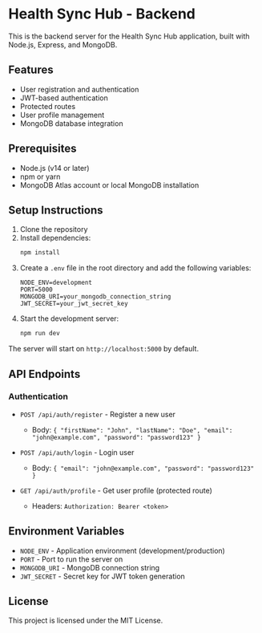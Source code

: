 # Health Sync Hub - Backend

This is the backend server for the Health Sync Hub application, built with Node.js, Express, and MongoDB.

## Features

- User registration and authentication
- JWT-based authentication
- Protected routes
- User profile management
- MongoDB database integration

## Prerequisites

- Node.js (v14 or later)
- npm or yarn
- MongoDB Atlas account or local MongoDB installation

## Setup Instructions

1. Clone the repository
2. Install dependencies:
   ```bash
   npm install
   ```
3. Create a `.env` file in the root directory and add the following variables:
   ```
   NODE_ENV=development
   PORT=5000
   MONGODB_URI=your_mongodb_connection_string
   JWT_SECRET=your_jwt_secret_key
   ```
4. Start the development server:
   ```bash
   npm run dev
   ```

The server will start on `http://localhost:5000` by default.

## API Endpoints

### Authentication

- `POST /api/auth/register` - Register a new user
  - Body: `{ "firstName": "John", "lastName": "Doe", "email": "john@example.com", "password": "password123" }`

- `POST /api/auth/login` - Login user
  - Body: `{ "email": "john@example.com", "password": "password123" }`

- `GET /api/auth/profile` - Get user profile (protected route)
  - Headers: `Authorization: Bearer <token>`

## Environment Variables

- `NODE_ENV` - Application environment (development/production)
- `PORT` - Port to run the server on
- `MONGODB_URI` - MongoDB connection string
- `JWT_SECRET` - Secret key for JWT token generation

## License

This project is licensed under the MIT License.
